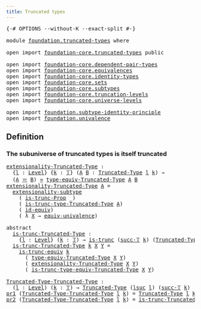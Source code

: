 ```yaml
---
title: Truncated types
---
```


<pre class="Agda"><a id="41" class="Symbol">{-#</a> <a id="45" class="Keyword">OPTIONS</a> <a id="53" class="Pragma">--without-K</a> <a id="65" class="Pragma">--exact-split</a> <a id="79" class="Symbol">#-}</a>

<a id="84" class="Keyword">module</a> <a id="91" href="foundation.truncated-types.html" class="Module">foundation.truncated-types</a> <a id="118" class="Keyword">where</a>

<a id="125" class="Keyword">open</a> <a id="130" class="Keyword">import</a> <a id="137" href="foundation-core.truncated-types.html" class="Module">foundation-core.truncated-types</a> <a id="169" class="Keyword">public</a>

<a id="177" class="Keyword">open</a> <a id="182" class="Keyword">import</a> <a id="189" href="foundation-core.dependent-pair-types.html" class="Module">foundation-core.dependent-pair-types</a>
<a id="226" class="Keyword">open</a> <a id="231" class="Keyword">import</a> <a id="238" href="foundation-core.equivalences.html" class="Module">foundation-core.equivalences</a>
<a id="267" class="Keyword">open</a> <a id="272" class="Keyword">import</a> <a id="279" href="foundation-core.identity-types.html" class="Module">foundation-core.identity-types</a>
<a id="310" class="Keyword">open</a> <a id="315" class="Keyword">import</a> <a id="322" href="foundation-core.sets.html" class="Module">foundation-core.sets</a>
<a id="343" class="Keyword">open</a> <a id="348" class="Keyword">import</a> <a id="355" href="foundation-core.subtypes.html" class="Module">foundation-core.subtypes</a>
<a id="380" class="Keyword">open</a> <a id="385" class="Keyword">import</a> <a id="392" href="foundation-core.truncation-levels.html" class="Module">foundation-core.truncation-levels</a>
<a id="426" class="Keyword">open</a> <a id="431" class="Keyword">import</a> <a id="438" href="foundation-core.universe-levels.html" class="Module">foundation-core.universe-levels</a>

<a id="471" class="Keyword">open</a> <a id="476" class="Keyword">import</a> <a id="483" href="foundation.subtype-identity-principle.html" class="Module">foundation.subtype-identity-principle</a>
<a id="521" class="Keyword">open</a> <a id="526" class="Keyword">import</a> <a id="533" href="foundation.univalence.html" class="Module">foundation.univalence</a>
</pre>
## Definition

### The subuniverse of truncated types is itself truncated

<pre class="Agda"><a id="extensionality-Truncated-Type"></a><a id="643" href="foundation.truncated-types.html#643" class="Function">extensionality-Truncated-Type</a> <a id="673" class="Symbol">:</a>
  <a id="677" class="Symbol">{</a><a id="678" href="foundation.truncated-types.html#678" class="Bound">l</a> <a id="680" class="Symbol">:</a> <a id="682" href="Agda.Primitive.html#597" class="Postulate">Level</a><a id="687" class="Symbol">}</a> <a id="689" class="Symbol">{</a><a id="690" href="foundation.truncated-types.html#690" class="Bound">k</a> <a id="692" class="Symbol">:</a> <a id="694" href="foundation-core.truncation-levels.html#395" class="Datatype">𝕋</a><a id="695" class="Symbol">}</a> <a id="697" class="Symbol">(</a><a id="698" href="foundation.truncated-types.html#698" class="Bound">A</a> <a id="700" href="foundation.truncated-types.html#700" class="Bound">B</a> <a id="702" class="Symbol">:</a> <a id="704" href="foundation-core.truncated-types.html#1925" class="Function">Truncated-Type</a> <a id="719" href="foundation.truncated-types.html#678" class="Bound">l</a> <a id="721" href="foundation.truncated-types.html#690" class="Bound">k</a><a id="722" class="Symbol">)</a> <a id="724" class="Symbol">→</a>
  <a id="728" class="Symbol">(</a><a id="729" href="foundation.truncated-types.html#698" class="Bound">A</a> <a id="731" href="foundation-core.identity-types.html#1865" class="Function Operator">＝</a> <a id="733" href="foundation.truncated-types.html#700" class="Bound">B</a><a id="734" class="Symbol">)</a> <a id="736" href="foundation-core.equivalences.html#1621" class="Function Operator">≃</a> <a id="738" href="foundation-core.truncated-types.html#13176" class="Function">type-equiv-Truncated-Type</a> <a id="764" href="foundation.truncated-types.html#698" class="Bound">A</a> <a id="766" href="foundation.truncated-types.html#700" class="Bound">B</a>
<a id="768" href="foundation.truncated-types.html#643" class="Function">extensionality-Truncated-Type</a> <a id="798" href="foundation.truncated-types.html#798" class="Bound">A</a> <a id="800" class="Symbol">=</a>
  <a id="804" href="foundation-core.subtype-identity-principle.html#3190" class="Function">extensionality-subtype</a>
    <a id="831" class="Symbol">(</a> <a id="833" href="foundation-core.truncated-types.html#12340" class="Function">is-trunc-Prop</a> <a id="847" class="Symbol">_)</a>
    <a id="854" class="Symbol">(</a> <a id="856" href="foundation-core.truncated-types.html#2139" class="Function">is-trunc-type-Truncated-Type</a> <a id="885" href="foundation.truncated-types.html#798" class="Bound">A</a><a id="886" class="Symbol">)</a>
    <a id="892" class="Symbol">(</a> <a id="894" href="foundation-core.equivalences.html#2494" class="Function">id-equiv</a><a id="902" class="Symbol">)</a>
    <a id="908" class="Symbol">(</a> <a id="910" class="Symbol">λ</a> <a id="912" href="foundation.truncated-types.html#912" class="Bound">X</a> <a id="914" class="Symbol">→</a> <a id="916" href="foundation-core.univalence.html#2255" class="Function">equiv-univalence</a><a id="932" class="Symbol">)</a>

<a id="935" class="Keyword">abstract</a>
  <a id="is-trunc-Truncated-Type"></a><a id="946" href="foundation.truncated-types.html#946" class="Function">is-trunc-Truncated-Type</a> <a id="970" class="Symbol">:</a>
    <a id="976" class="Symbol">{</a><a id="977" href="foundation.truncated-types.html#977" class="Bound">l</a> <a id="979" class="Symbol">:</a> <a id="981" href="Agda.Primitive.html#597" class="Postulate">Level</a><a id="986" class="Symbol">}</a> <a id="988" class="Symbol">(</a><a id="989" href="foundation.truncated-types.html#989" class="Bound">k</a> <a id="991" class="Symbol">:</a> <a id="993" href="foundation-core.truncation-levels.html#395" class="Datatype">𝕋</a><a id="994" class="Symbol">)</a> <a id="996" class="Symbol">→</a> <a id="998" href="foundation-core.truncated-types.html#1741" class="Function">is-trunc</a> <a id="1007" class="Symbol">(</a><a id="1008" href="foundation-core.truncation-levels.html#432" class="InductiveConstructor">succ-𝕋</a> <a id="1015" href="foundation.truncated-types.html#989" class="Bound">k</a><a id="1016" class="Symbol">)</a> <a id="1018" class="Symbol">(</a><a id="1019" href="foundation-core.truncated-types.html#1925" class="Function">Truncated-Type</a> <a id="1034" href="foundation.truncated-types.html#977" class="Bound">l</a> <a id="1036" href="foundation.truncated-types.html#989" class="Bound">k</a><a id="1037" class="Symbol">)</a>
  <a id="1041" href="foundation.truncated-types.html#946" class="Function">is-trunc-Truncated-Type</a> <a id="1065" href="foundation.truncated-types.html#1065" class="Bound">k</a> <a id="1067" href="foundation.truncated-types.html#1067" class="Bound">X</a> <a id="1069" href="foundation.truncated-types.html#1069" class="Bound">Y</a> <a id="1071" class="Symbol">=</a>
    <a id="1077" href="foundation-core.truncated-types.html#4374" class="Function">is-trunc-equiv</a> <a id="1092" href="foundation.truncated-types.html#1065" class="Bound">k</a>
      <a id="1100" class="Symbol">(</a> <a id="1102" href="foundation-core.truncated-types.html#13176" class="Function">type-equiv-Truncated-Type</a> <a id="1128" href="foundation.truncated-types.html#1067" class="Bound">X</a> <a id="1130" href="foundation.truncated-types.html#1069" class="Bound">Y</a><a id="1131" class="Symbol">)</a>
      <a id="1139" class="Symbol">(</a> <a id="1141" href="foundation.truncated-types.html#643" class="Function">extensionality-Truncated-Type</a> <a id="1171" href="foundation.truncated-types.html#1067" class="Bound">X</a> <a id="1173" href="foundation.truncated-types.html#1069" class="Bound">Y</a><a id="1174" class="Symbol">)</a>
      <a id="1182" class="Symbol">(</a> <a id="1184" href="foundation-core.truncated-types.html#13380" class="Function">is-trunc-type-equiv-Truncated-Type</a> <a id="1219" href="foundation.truncated-types.html#1067" class="Bound">X</a> <a id="1221" href="foundation.truncated-types.html#1069" class="Bound">Y</a><a id="1222" class="Symbol">)</a>

<a id="Truncated-Type-Truncated-Type"></a><a id="1225" href="foundation.truncated-types.html#1225" class="Function">Truncated-Type-Truncated-Type</a> <a id="1255" class="Symbol">:</a>
  <a id="1259" class="Symbol">(</a><a id="1260" href="foundation.truncated-types.html#1260" class="Bound">l</a> <a id="1262" class="Symbol">:</a> <a id="1264" href="Agda.Primitive.html#597" class="Postulate">Level</a><a id="1269" class="Symbol">)</a> <a id="1271" class="Symbol">(</a><a id="1272" href="foundation.truncated-types.html#1272" class="Bound">k</a> <a id="1274" class="Symbol">:</a> <a id="1276" href="foundation-core.truncation-levels.html#395" class="Datatype">𝕋</a><a id="1277" class="Symbol">)</a> <a id="1279" class="Symbol">→</a> <a id="1281" href="foundation-core.truncated-types.html#1925" class="Function">Truncated-Type</a> <a id="1296" class="Symbol">(</a><a id="1297" href="Agda.Primitive.html#780" class="Primitive">lsuc</a> <a id="1302" href="foundation.truncated-types.html#1260" class="Bound">l</a><a id="1303" class="Symbol">)</a> <a id="1305" class="Symbol">(</a><a id="1306" href="foundation-core.truncation-levels.html#432" class="InductiveConstructor">succ-𝕋</a> <a id="1313" href="foundation.truncated-types.html#1272" class="Bound">k</a><a id="1314" class="Symbol">)</a>
<a id="1316" href="foundation-core.dependent-pair-types.html#605" class="Field">pr1</a> <a id="1320" class="Symbol">(</a><a id="1321" href="foundation.truncated-types.html#1225" class="Function">Truncated-Type-Truncated-Type</a> <a id="1351" href="foundation.truncated-types.html#1351" class="Bound">l</a> <a id="1353" href="foundation.truncated-types.html#1353" class="Bound">k</a><a id="1354" class="Symbol">)</a> <a id="1356" class="Symbol">=</a> <a id="1358" href="foundation-core.truncated-types.html#1925" class="Function">Truncated-Type</a> <a id="1373" href="foundation.truncated-types.html#1351" class="Bound">l</a> <a id="1375" href="foundation.truncated-types.html#1353" class="Bound">k</a>
<a id="1377" href="foundation-core.dependent-pair-types.html#617" class="Field">pr2</a> <a id="1381" class="Symbol">(</a><a id="1382" href="foundation.truncated-types.html#1225" class="Function">Truncated-Type-Truncated-Type</a> <a id="1412" href="foundation.truncated-types.html#1412" class="Bound">l</a> <a id="1414" href="foundation.truncated-types.html#1414" class="Bound">k</a><a id="1415" class="Symbol">)</a> <a id="1417" class="Symbol">=</a> <a id="1419" href="foundation.truncated-types.html#946" class="Function">is-trunc-Truncated-Type</a> <a id="1443" href="foundation.truncated-types.html#1414" class="Bound">k</a>
</pre>